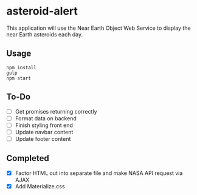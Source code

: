 # asteroid-alert
This application will use the Near Earth Object Web Service to display the near Earth asteroids each day.

## Usage
	npm install
	gulp
	npm start


## To-Do
- [ ] Get promises returning correctly
- [ ] Format data on backend
- [ ] Finish styling front end
- [ ] Update navbar content
- [ ] Update footer content

## Completed
- [x] Factor HTML out into separate file and make NASA API request via AJAX
- [x] Add Materialize.css